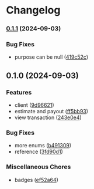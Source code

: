 # Changelog

### [0.1.1](https://www.github.com/brokeyourbike/yogupay-api-client-php/compare/v0.1.0...v0.1.1) (2024-09-03)


### Bug Fixes

* purpose can be null ([419c52c](https://www.github.com/brokeyourbike/yogupay-api-client-php/commit/419c52c85c91b435207ee9f80b375ae66f54767e))

## 0.1.0 (2024-09-03)


### Features

* client ([9d96621](https://www.github.com/brokeyourbike/yogupay-api-client-php/commit/9d96621d3fd0be99275fd2b6f90bb7a5cab14055))
* estimate and payout ([ff5bb93](https://www.github.com/brokeyourbike/yogupay-api-client-php/commit/ff5bb934a4dafc5cbd740939b229bb395d3a54a5))
* view transaction ([243e0e4](https://www.github.com/brokeyourbike/yogupay-api-client-php/commit/243e0e463e06aaf7fbde630feb6a58ccf01cf683))


### Bug Fixes

* more enums ([b491309](https://www.github.com/brokeyourbike/yogupay-api-client-php/commit/b491309a4ea83e2f5309f605f861c39205309284))
* reference ([3fd90d1](https://www.github.com/brokeyourbike/yogupay-api-client-php/commit/3fd90d17de615d973df49f682c12e87eb175e762))


### Miscellaneous Chores

* badges ([ef52a64](https://www.github.com/brokeyourbike/yogupay-api-client-php/commit/ef52a6478920057e37c70cf39453173ca65d0045))
